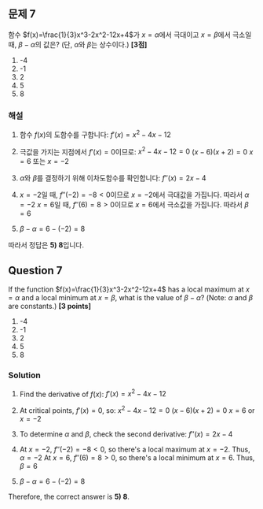 

## 문제 7
함수 $f(x)=\frac{1}{3}x^3-2x^2-12x+4$가 $x=\alpha$에서 극대이고 $x=\beta$에서 극소일 때, $\beta-\alpha$의 값은? (단, $\alpha$와 $\beta$는 상수이다.) **[3점]**

1) -4
2) -1
3) 2
4) 5
5) 8

### 해설
1) 함수 $f(x)$의 도함수를 구합니다:
   $f'(x) = x^2-4x-12$

2) 극값을 가지는 지점에서 $f'(x)=0$이므로:
   $x^2-4x-12 = 0$
   $(x-6)(x+2) = 0$
   $x = 6$ 또는 $x = -2$

3) $\alpha$와 $\beta$를 결정하기 위해 이차도함수를 확인합니다:
   $f''(x) = 2x-4$

4) $x = -2$일 때, $f''(-2) = -8 < 0$이므로 $x = -2$에서 극대값을 가집니다. 따라서 $\alpha = -2$
   $x = 6$일 때, $f''(6) = 8 > 0$이므로 $x = 6$에서 극소값을 가집니다. 따라서 $\beta = 6$

5) $\beta - \alpha = 6 - (-2) = 8$

따라서 정답은 **5) 8**입니다.

## Question 7
If the function $f(x)=\frac{1}{3}x^3-2x^2-12x+4$ has a local maximum at $x=\alpha$ and a local minimum at $x=\beta$, what is the value of $\beta-\alpha$? (Note: $\alpha$ and $\beta$ are constants.) **[3 points]**

1) -4
2) -1
3) 2
4) 5
5) 8

### Solution
1) Find the derivative of $f(x)$:
   $f'(x) = x^2-4x-12$

2) At critical points, $f'(x)=0$, so:
   $x^2-4x-12 = 0$
   $(x-6)(x+2) = 0$
   $x = 6$ or $x = -2$

3) To determine $\alpha$ and $\beta$, check the second derivative:
   $f''(x) = 2x-4$

4) At $x = -2$, $f''(-2) = -8 < 0$, so there's a local maximum at $x = -2$. Thus, $\alpha = -2$
   At $x = 6$, $f''(6) = 8 > 0$, so there's a local minimum at $x = 6$. Thus, $\beta = 6$

5) $\beta - \alpha = 6 - (-2) = 8$

Therefore, the correct answer is **5) 8**.